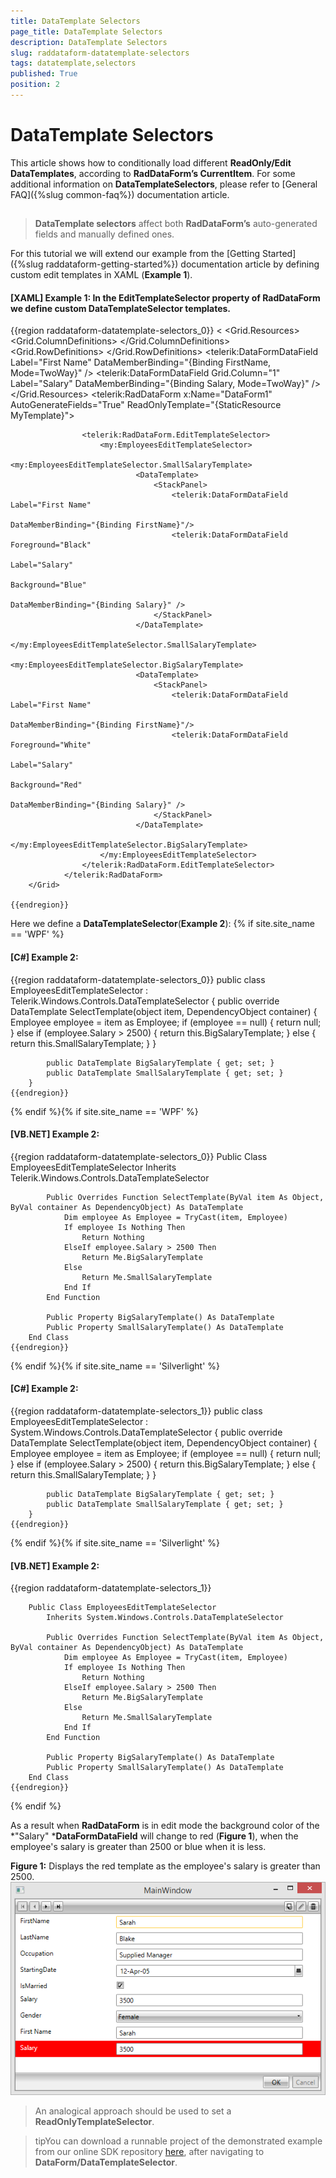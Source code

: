 ```yaml
---
title: DataTemplate Selectors
page_title: DataTemplate Selectors
description: DataTemplate Selectors
slug: raddataform-datatemplate-selectors
tags: datatemplate,selectors
published: True
position: 2
---
```


# DataTemplate Selectors



This article shows how to conditionally load different __ReadOnly/Edit DataTemplates__, according to __RadDataForm’s CurrentItem__. For some additional information on __DataTemplateSelectors__, please refer to [General FAQ]({%slug common-faq%}) documentation article.
      

## 

>__DataTemplate selectors__ affect both __RadDataForm’s__ auto-generated fields and manually defined ones.

For this tutorial we will extend our example from the [Getting Started]({%slug raddataform-getting-started%}) documentation article by defining custom edit templates in XAML (__Example 1__).  
		

#### __[XAML] Example 1: In the EditTemplateSelector property of RadDataForm we define custom DataTemplateSelector templates.__

{{region raddataform-datatemplate-selectors_0}}
			<<Grid>
				<Grid.Resources>
					<DataTemplate x:Key="MyTemplate">
						<Grid>
							<Grid.ColumnDefinitions>
								<ColumnDefinition/>
								<ColumnDefinition/>
							</Grid.ColumnDefinitions>
							<Grid.RowDefinitions>
								<RowDefinition/>
								<RowDefinition/>
							</Grid.RowDefinitions>
							<telerik:DataFormDataField Label="First Name" DataMemberBinding="{Binding FirstName, Mode=TwoWay}" />
							<telerik:DataFormDataField Grid.Column="1" Label="Salary" DataMemberBinding="{Binding Salary, Mode=TwoWay}" />
						</Grid>
					</DataTemplate>
				</Grid.Resources>
				<telerik:RadDataForm x:Name="DataForm1" AutoGenerateFields="True" ReadOnlyTemplate="{StaticResource MyTemplate}">
	
					<telerik:RadDataForm.EditTemplateSelector>
						<my:EmployeesEditTemplateSelector>
							<my:EmployeesEditTemplateSelector.SmallSalaryTemplate>
								<DataTemplate>
									<StackPanel>
										<telerik:DataFormDataField Label="First Name"  
	                                                           DataMemberBinding="{Binding FirstName}"/>
										<telerik:DataFormDataField Foreground="Black" 
	                                                           Label="Salary" 
	                                                           Background="Blue" 
	                                                           DataMemberBinding="{Binding Salary}" />
									</StackPanel>
								</DataTemplate>
							</my:EmployeesEditTemplateSelector.SmallSalaryTemplate>
							<my:EmployeesEditTemplateSelector.BigSalaryTemplate>
								<DataTemplate>
									<StackPanel>
										<telerik:DataFormDataField Label="First Name" 
	                                                           DataMemberBinding="{Binding FirstName}"/>
										<telerik:DataFormDataField Foreground="White" 
	                                                           Label="Salary" 
	                                                           Background="Red" 
	                                                           DataMemberBinding="{Binding Salary}" />
									</StackPanel>
								</DataTemplate>
							</my:EmployeesEditTemplateSelector.BigSalaryTemplate>
						</my:EmployeesEditTemplateSelector>
					</telerik:RadDataForm.EditTemplateSelector>
				</telerik:RadDataForm>
		</Grid>
	
	{{endregion}}



Here we define a __DataTemplateSelector__(__Example 2__):
		{% if site.site_name == 'WPF' %}

#### __[C#] Example 2:__

{{region raddataform-datatemplate-selectors_0}}
		public class EmployeesEditTemplateSelector : Telerik.Windows.Controls.DataTemplateSelector
		{
			public override DataTemplate SelectTemplate(object item, DependencyObject container)
			{
				Employee employee = item as Employee;
				if (employee == null)
				{
					return null;
				}
				else if (employee.Salary > 2500)
				{
					return this.BigSalaryTemplate;
				}
				else
				{
					return this.SmallSalaryTemplate;
				}
			}
	
			public DataTemplate BigSalaryTemplate { get; set; }
			public DataTemplate SmallSalaryTemplate { get; set; }
		}
	{{endregion}}

{% endif %}{% if site.site_name == 'WPF' %}

#### __[VB.NET] Example 2:__

{{region raddataform-datatemplate-selectors_0}}
	Public Class EmployeesEditTemplateSelector
			Inherits Telerik.Windows.Controls.DataTemplateSelector
	
			Public Overrides Function SelectTemplate(ByVal item As Object, ByVal container As DependencyObject) As DataTemplate
				Dim employee As Employee = TryCast(item, Employee)
				If employee Is Nothing Then
					Return Nothing
				ElseIf employee.Salary > 2500 Then
					Return Me.BigSalaryTemplate
				Else
					Return Me.SmallSalaryTemplate
				End If
			End Function
	
			Public Property BigSalaryTemplate() As DataTemplate
			Public Property SmallSalaryTemplate() As DataTemplate
		End Class
	{{endregion}}

{% endif %}{% if site.site_name == 'Silverlight' %}

#### __[C#] Example 2:__

{{region raddataform-datatemplate-selectors_1}}
		public class EmployeesEditTemplateSelector : System.Windows.Controls.DataTemplateSelector
		{
			public override DataTemplate SelectTemplate(object item, DependencyObject container)
			{
				Employee employee = item as Employee;
				if (employee == null)
				{
					return null;
				}
				else if (employee.Salary > 2500)
				{
					return this.BigSalaryTemplate;
				}
				else
				{
					return this.SmallSalaryTemplate;
				}
			}
	
			public DataTemplate BigSalaryTemplate { get; set; }
			public DataTemplate SmallSalaryTemplate { get; set; }
		}
	{{endregion}}

{% endif %}{% if site.site_name == 'Silverlight' %}

#### __[VB.NET] Example 2:__

{{region raddataform-datatemplate-selectors_1}}
	
		Public Class EmployeesEditTemplateSelector
			Inherits System.Windows.Controls.DataTemplateSelector
	
			Public Overrides Function SelectTemplate(ByVal item As Object, ByVal container As DependencyObject) As DataTemplate
				Dim employee As Employee = TryCast(item, Employee)
				If employee Is Nothing Then
					Return Nothing
				ElseIf employee.Salary > 2500 Then
					Return Me.BigSalaryTemplate
				Else
					Return Me.SmallSalaryTemplate
				End If
			End Function
	
			Public Property BigSalaryTemplate() As DataTemplate
			Public Property SmallSalaryTemplate() As DataTemplate
		End Class
	{{endregion}}

{% endif %}

As a result when __RadDataForm__ is in edit mode the background color of the *"Salary" *__DataFormDataField__ will change to red (__Figure 1__), when the employee's salary is greater than 2500 or blue when it is less.
		

__Figure 1:__ Displays the red template as the employee's salary is greater than 2500.
		  ![raddataform-templateselector](images/raddataform-templateselector.png)

>An analogical approach should be used to set a __ReadOnlyTemplateSelector__.
          

>tipYou can download a runnable project of the demonstrated example from our online SDK repository
			[here](https://github.com/telerik/xaml-sdk), after navigating to __DataForm/DataTemplateSelector__.
		  
